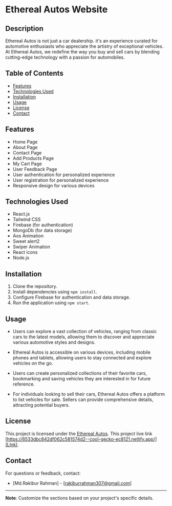 # Ethereal Autos Website

## Description
Ethereal Autos is not just a car dealership. it's an experience curated for automotive enthusiasts who appreciate the artistry of exceptional vehicles. At Ethereal Autos, we redefine the way you buy and sell cars by blending cutting-edge technology with a passion for automobiles.

## Table of Contents
- [Features](#features)
- [Technologies Used](#technologies-used)
- [Installation](#installation)
- [Usage](#usage)
- [License](#license)
- [Contact](#contact)

## Features

- Home Page
- About Page
- Contact Page
- Add Products Page
- My Cart Page
- User Feedback Page
- User authentication for personalized experience
- User registration for personalized experience
- Responsive design for various devices

## Technologies Used
- React.js
- Tailwind CSS
- Firebase (for authentication)
- MongoDb (for data storage)
- Aos Animation
- Sweet alert2
- Swiper Animation
- React icons
- Node.js


## Installation
1. Clone the repository.
2. Install dependencies using `npm install`.
3. Configure Firebase for authentication and data storage.
4. Run the application using `npm start`.

## Usage
- Users can explore a vast collection of vehicles, ranging from classic cars to the latest models, allowing them to discover and appreciate various automotive styles and designs.

- Ethereal Autos is accessible on various devices, including mobile phones and tablets, allowing users to stay connected and explore vehicles on the go.

- Users can create personalized collections of their favorite cars, bookmarking and saving vehicles they are interested in for future reference.

- For individuals looking to sell their cars, Ethereal Autos offers a platform to list vehicles for sale. Sellers can provide comprehensive details, attracting potential buyers.

## License
This project is licensed under the [Ethereal Autos](LICENSE).
This project live link [https://6533dbc842df062c581574d2--cool-gecko-ec8121.netlify.app/](LInk).

## Contact
For questions or feedback, contact:
- [Md.Rakibur Rahman] - [rakiburrahman307@gmail.com]


---
**Note**: Customize the sections based on your project's specific details.
